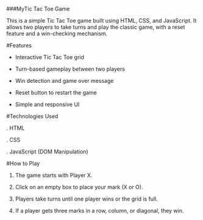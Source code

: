 ###MyTic Tac Toe Game

This is a simple Tic Tac Toe game built using HTML, CSS, and JavaScript. It allows two players to take turns and play the classic game, with a reset feature and a win-checking mechanism.

#Features

  * Interactive Tic Tac Toe grid

  * Turn-based gameplay between two players

  * Win detection and game over message

  * Reset button to restart the game

  * Simple and responsive UI

#Technologies Used

   . HTML

  . CSS

  . JavaScript (DOM Manipulation)

 #How to Play

  1. The game starts with Player X.

  2. Click on an empty box to place your mark (X or O).

  3. Players take turns until one player wins or the grid is full.

  4. If a player gets three marks in a row, column, or diagonal, they win.

